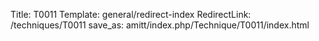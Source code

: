 Title: T0011
Template: general/redirect-index
RedirectLink: /techniques/T0011
save_as: amitt/index.php/Technique/T0011/index.html